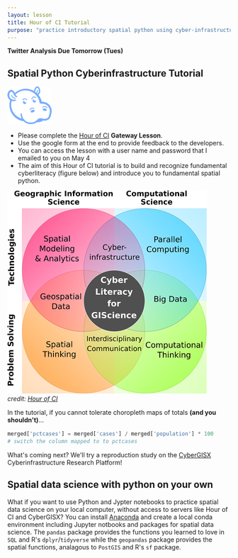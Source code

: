 ```yaml
---
layout: lesson
title: Hour of CI Tutorial
purpose: "practice introductory spatial python using cyber-infrastructure"
---
```


**Twitter Analysis Due Tomorrow (Tues)**

## Spatial Python Cyberinfrastructure Tutorial

<img src="/assets/hourofCI.png" width=100>

- Please complete the [Hour of CI](https://www.hourofci.org/) **Gateway Lesson**.
- Use the google form at the end to provide feedback to the developers.
- You can access the lesson with a user name and password that I emailed to you on May 4
- The aim of this Hour of CI tutorial is to build and recognize fundamental cyberliteracy (figure below) and introduce you to fundamental spatial python.

![cyber literacy from Hour of CI](/assets/cyberliteracyareas.png) <br> *credit: [Hour of CI](https://www.hourofci.org/)*

In the tutorial, if you cannot tolerate choropleth maps of totals **(and you shouldn't)**...

```python
merged['pctcases'] = merged['cases'] / merged['population'] * 100
# switch the column mapped to to pctcases
```

What's coming next? We'll try a reproduction study on the [CyberGISX](https://cybergis.illinois.edu/) Cyberinfrastructure Research Platform!

## Spatial data science with python on your own

What if you want to use Python and Jypter notebooks to practice spatial data science on your local computer, without access to servers like Hour of CI and CyberGISX? You can install [Anaconda](https://www.anaconda.com/) and create a local conda environment including Jupyter notbooks and packages for spatial data science. The `pandas` package provides the functions you learned to love in `SQL` and R's `dplyr`/`tidyverse` while the `geopandas` package provides the spatial functions, analagous to `PostGIS` and R's `sf` package.